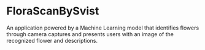 # FloraScanBySvist
An application powered by a Machine Learning model that identifies flowers through camera captures and presents users with an image of the recognized flower and descriptions.
